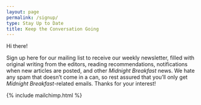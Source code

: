 ```yaml
---
layout: page
permalink: /signup/
type: Stay Up to Date
title: Keep the Conversation Going
---
```


Hi there!

Sign up here for our mailing list to receive our weekly newsletter, filled with original writing from the editors, reading recommendations, notifications when new articles are posted, and other <em>Midnight Breakfast</em> news. We hate any spam that doesn’t come in a can, so rest assured that you’ll only get <em>Midnight Breakfast</em>-related emails. Thanks for your interest!

<div id="mailchimp">
{% include mailchimp.html %}
</div>
